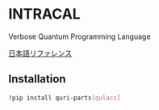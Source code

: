 # INTRACAL
Verbose Quantum Programming Language

[日本語リファレンス](https://www.dropbox.com/scl/fi/rvgzwt4ncxol1d8xqpvu9/INTRACAL.paper?rlkey=pshfh14uh12mlxzff2r5rbw4w&st=d4lp3vs3&dl=0)

## Installation

```bash
!pip install quri-parts[qulacs]
```
